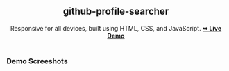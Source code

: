 <div align="center">
  
  <!-- ![GitHub repo size](https://img.shields.io/github/repo-size/codewithsadee/portfolio)
  ![GitHub stars](https://img.shields.io/github/stars/codewithsadee/portfolio?style=social)
  ![GitHub forks](https://img.shields.io/github/forks/codewithsadee/portfolio?style=social) 
  [![Twitter Follow](https://img.shields.io/twitter/follow/codewithsadee_?style=social)](https://twitter.com/intent/follow?screen_name=fatkhurrhn)
  [![YouTube Video Views](https://img.shields.io/youtube/views/eMR4Sf4ovNM?style=social)](https://www.youtube.com/watch?v=eMR4Sf4ovNM) -->

<h2 align="center">github-profile-searcher</h2>
Responsive for all devices, built using HTML, CSS, and JavaScript.
<a href="https://github-profile-searcher-eight.vercel.app/"><strong>➥ Live Demo</strong></a>

</div>

<br />

### Demo Screeshots